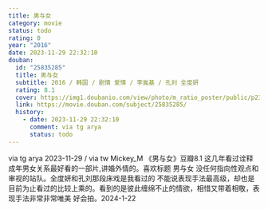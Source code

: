 ```yaml
---
title: 男与女
category: movie
status: todo
rating: 0
year: "2016"
date: 2023-11-29 22:32:10
douban:
  id: "25835285"
  title: 男与女
  subtitle: 2016 / 韩国 / 剧情 爱情 / 李胤基 / 孔刘 全度妍
  rating: 8.1
  cover: https://img1.doubanio.com/view/photo/m_ratio_poster/public/p2308184818.jpg
  link: https://movie.douban.com/subject/25835285/
  history:
    - date: 2023-11-29 22:32:10
      comment: via tg arya
      status: todo
---
```


via tg arya 2023-11-29 / via tw Mickey_M 《男与女》豆瓣8.1 这几年看过诠释成年男女关系最好看的一部片,讲婚外情的。喜欢标题 男与女 没任何指向性观点和审视的站队。全度妍和孔刘那段床戏是我看过的 不能说表现手法最高级，却也是目前为止看过的比较上乘的。看到的是彼此缠绵不止的情欲，相惜又带着相敬，表现手法非常非常唯美 好会拍。2024-1-22